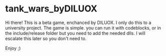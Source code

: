 # tank_wars_byDILUOX

Hi there!
This is a beta game, enchanced by DILUOX. I only do this to a university project.
The game is simple. you can run it with codeblocks, or in the include/release folder but you need to add the needed dlls. I will escalate this later so you don't need to.

Enjoy ;)
